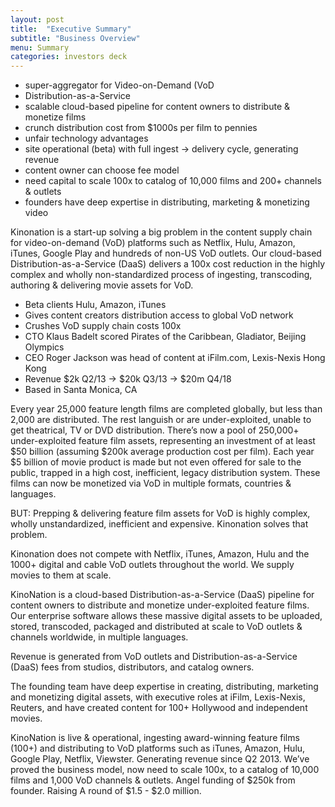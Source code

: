```yaml
---
layout: post
title:  "Executive Summary"
subtitle: "Business Overview"
menu: Summary
categories: investors deck
---
```

* super-aggregator for Video-on-Demand (VoD
* Distribution-as-a-Service
* scalable cloud-based pipeline for content owners to distribute & monetize films
* crunch distribution cost from $1000s per film to pennies
* unfair technology advantages
* site operational (beta) with full ingest → delivery cycle, generating revenue
* content owner can choose fee model
* need capital to scale 100x to catalog of 10,000 films and 200+ channels & outlets
* founders have deep expertise in distributing, marketing & monetizing video

<!--more-->

Kinonation is a start-up solving a big problem in the content supply chain for video-on-demand (VoD) platforms such as Netflix, Hulu, Amazon, iTunes, Google Play and hundreds of non-US VoD outlets. Our cloud-based Distribution-as-a-Service (DaaS) delivers a 100x cost reduction in the highly complex and wholly non-standardized process of ingesting, transcoding, authoring & delivering movie assets for VoD.

* Beta clients Hulu, Amazon, iTunes
* Gives content creators distribution access to global VoD network
* Crushes VoD supply chain costs 100x
* CTO Klaus Badelt scored Pirates of the Caribbean, Gladiator, Beijing Olympics
* CEO Roger Jackson was head of content at iFilm.com, Lexis-Nexis Hong Kong
* Revenue $2k Q2/13 → $20k Q3/13 → $20m Q4/18
* Based in Santa Monica, CA

Every year 25,000 feature length films are completed globally, but less than 2,000 are distributed. The rest languish or are under-exploited, unable to get theatrical, TV or DVD distribution. There’s now a pool of 250,000+ under-exploited feature film assets, representing an investment of at least $50 billion (assuming $200k average production cost per film). Each year $5 billion of movie product is made but not even offered for sale to the public, trapped in a high cost, inefficient, legacy distribution system. These films can now be monetized via VoD in multiple formats, countries & languages.

BUT: Prepping & delivering feature film assets for VoD is highly complex, wholly unstandardized, inefficient and expensive. Kinonation solves that problem.

Kinonation does not compete with Netflix, iTunes, Amazon, Hulu and the 1000+ digital and cable VoD outlets throughout the world. We supply movies to them at scale.

KinoNation is a cloud-based Distribution-as-a-Service (DaaS) pipeline for content owners to distribute and monetize under-exploited feature films. Our enterprise software allows these massive digital assets to be uploaded, stored, transcoded, packaged and distributed at scale to VoD outlets & channels worldwide, in multiple languages. 

Revenue is generated from VoD outlets and Distribution-as-a-Service (DaaS) fees from studios, distributors, and catalog owners.

The founding team have deep expertise in creating, distributing, marketing and monetizing digital assets, with executive roles at iFilm, Lexis-Nexis, Reuters, and have created content for 100+ Hollywood and independent movies.

KinoNation is live & operational, ingesting award-winning feature films (100+) and distributing to VoD platforms such as iTunes, Amazon, Hulu, Google Play, Netflix, Viewster. Generating revenue since Q2 2013. We’ve proved the business model, now need to scale 100x, to a catalog of 10,000 films and 1,000 VoD channels & outlets. Angel funding of $250k from founder. Raising A round of $1.5 - $2.0 million.
